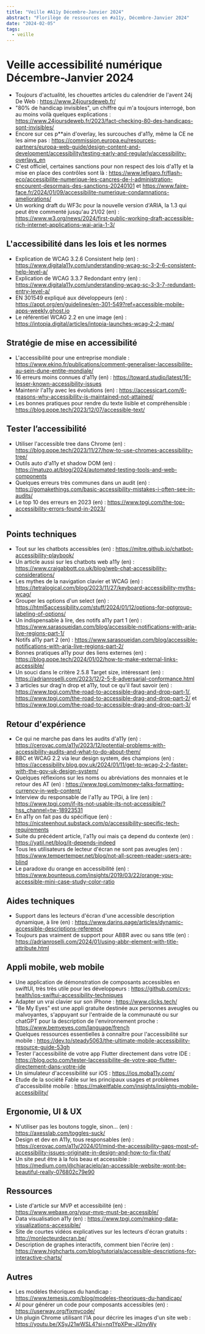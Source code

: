 ```yaml
---
title: "Veille #A11y Décembre-Janvier 2024"
abstract: "Florilège de ressources en #a11y, Décembre-Janvier 2024"
date: "2024-02-05"
tags:
  - veille
---
```


# Veille accessibilité numérique Décembre-Janvier 2024

- Toujours d'actualité, les chouettes articles du calendrier de l'avent 24j De Web : https://www.24joursdeweb.fr/
- "80% de handicap invisibles", un chiffre qui m'a toujours interrogé, bon au moins voilà quelques explications : https://www.24joursdeweb.fr/2023/fact-checking-80-des-handicaps-sont-invisibles/
- Encore sur ces p**ain d'overlay, les surcouches d'a11y, même la CE ne les aime pas : https://commission.europa.eu/resources-partners/europa-web-guide/design-content-and-development/accessibility/testing-early-and-regularly/accessibility-overlays_en
- C'est officiel, certaines sanctions pour non respect des lois d'a11y et la mise en place des contrôles sont là :  https://www.lefigaro.fr/flash-eco/accessibilite-numerique-les-cancres-de-l-administration-encourent-desormais-des-sanctions-20240101 et https://www.faire-face.fr/2024/01/09/accessibilite-numerique-condamnations-ameliorations/
- Un working draft du WF3c pour la nouvelle version d'ARIA, la 1.3 qui peut être commenté jusqu'au 21/02 (en) : https://www.w3.org/news/2024/first-public-working-draft-accessible-rich-internet-applications-wai-aria-1-3/

## L'accessibilité dans les lois et les normes 

- Explication de WCAG 3.2.6 Consistent help (en) : https://www.digitala11y.com/understanding-wcag-sc-3-2-6-consistent-help-level-a/
- Explication de WCAG 3.3.7 Redondant entry (en) : https://www.digitala11y.com/understanding-wcag-sc-3-3-7-redundant-entry-level-a/
- EN 301549 expliqué aux développeurs (en) : https://appt.org/en/guidelines/en-301-549?ref=accessible-mobile-apps-weekly.ghost.io
- Le référentiel WCAG 2.2 en une image (en) : https://intopia.digital/articles/intopia-launches-wcag-2-2-map/

## Stratégie de mise en accessibilité

- L'accessibilité pour une entreprise mondiale : https://www.ekino.fr/publications/comment-generaliser-laccessibilite-au-sein-dune-entite-mondiale/
- 16 erreurs moins connues d'a11y (en) : https://toward.studio/latest/16-lesser-known-accessibility-issues
- Maintenir l'a11y avec les évolutions (en) : https://accessicart.com/6-reasons-why-accessibility-is-maintained-not-attained/
- Les bonnes pratiques pour rendre du texte lisible et compréhensible : https://blog.pope.tech/2023/12/07/accessible-text/

## Tester l’accessibilité

- Utiliser l'accessible tree dans Chrome (en) : https://blog.pope.tech/2023/11/27/how-to-use-chromes-accessibility-tree/
- Outils auto d'a11y et shadow DOM (en) : https://matuzo.at/blog/2024/automated-testing-tools-and-web-components
- Quelques erreurs très communes dans un audit (en) : https://gomakethings.com/basic-accessibility-mistakes-i-often-see-in-audits/
- Le top 10 des erreurs en 2023 (en) : https://www.tpgi.com/the-top-accessibility-errors-found-in-2023/
- 

## Points techniques

- Tout sur les chatbots accessibles (en) : https://mitre.github.io/chatbot-accessibility-playbook/
- Un article aussi sur les chatbots web a11y (en) : https://www.craigabbott.co.uk/blog/web-chat-accessibility-considerations/
- Les mythes de la navigation clavier et WCAG (en) : https://tetralogical.com/blog/2023/11/27/keyboard-accessibility-myths-wcag/
- Grouper les options d'un select (en) : https://html5accessibility.com/stuff/2024/01/12/options-for-optgroup-labeling-of-options/
- Un indispensable à lire, des notifs a11y part 1 (en) : https://www.sarasoueidan.com/blog/accessible-notifications-with-aria-live-regions-part-1/
- Notifs a11y part 2 (en) : https://www.sarasoueidan.com/blog/accessible-notifications-with-aria-live-regions-part-2/
- Bonnes pratiques a11y pour des liens externes (en) : https://blog.pope.tech/2024/01/02/how-to-make-external-links-accessible/
- Un souci dans le critère 2.5.8 Target size, intéressant (en) : https://adrianroselli.com/2023/12/2-5-8-adversarial-conformance.html
- 3 articles sur drag'n drop et a11y, tout ce qu'il faut savoir (en) : https://www.tpgi.com/the-road-to-accessible-drag-and-drop-part-1/, https://www.tpgi.com/the-road-to-accessible-drag-and-drop-part-2/ et https://www.tpgi.com/the-road-to-accessible-drag-and-drop-part-3/

## Retour d'expérience

- Ce qui ne marche pas dans les audits d'a11y (en) : https://cerovac.com/a11y/2023/12/potential-problems-with-accessibility-audits-and-what-to-do-about-them/
- BBC et WCAG 2.2 via leur design system, des champions (en) : https://accessibility.blog.gov.uk/2024/01/11/get-to-wcag-2-2-faster-with-the-gov-uk-design-system/
- Quelques réflexions sur les noms ou abréviations des monnaies et le retour des AT (en)  : https://www.tpgi.com/money-talks-formatting-currency-in-web-content/
- Interview du responsable de l'a11y au TPGi, à lire (en) : https://www.tpgi.com/if-its-not-usable-its-not-accessible/?hss_channel=tw-18923531
- En a11y on fait pas du spécifique (en) : https://nicsteenhout.substack.com/p/accessibility-specific-tech-requirements
- Suite du précédent article, l'a11y oui mais ça depend du contexte (en) : https://yatil.net/blog/it-depends-indeed
- Tous les utilisateurs de lecteur d'écran ne sont pas aveugles (en) : https://www.tempertemper.net/blog/not-all-screen-reader-users-are-blind
- Le paradoxe du orange en accessibilité (en) : https://www.bounteous.com/insights/2019/03/22/orange-you-accessible-mini-case-study-color-ratio


## Aides techniques

- Support dans les lecteurs d'écran d'une accessible description dynamique, à lire (en) : https://www.darins.page/articles/dynamic-accessible-descriptions-reference
- Toujours pas vraiment de support pour ABBR avec ou sans title (en) : https://adrianroselli.com/2024/01/using-abbr-element-with-title-attribute.html

## Appli mobile, web mobile

- Une application de démonstration de composants accessibles en swiftUI, très très utile pour les développeurs : https://github.com/cvs-health/ios-swiftui-accessibility-techniques
- Adapter un vrai clavier sur son iPhone : https://www.clicks.tech/
- "Be My Eyes" est une appli gratuite destinée aux personnes aveugles ou malvoyantes, s'appuyant sur l'entraide de la communauté ou sur chatGPT pour la description de l'environnement proche : https://www.bemyeyes.com/language/french
- Quelques ressources essentielles à connaître pour l'accessibilité sur mobile : https://dev.to/steady5063/the-ultimate-mobile-accessibility-resource-guide-53gh
- Tester l'accessibilité de votre app Flutter directement dans votre IDE : https://blog.octo.com/tester-laccessibilite-de-votre-app-flutter-directement-dans-votre-ide
- Un simulateur d'accessibilité sur iOS : https://ios.moba11y.com/
- Etude de la société Fable sur les principaux usages et problèmes d'accessibilité mobile : https://makeitfable.com/insights/insights-mobile-accessibility/
  
## Ergonomie, UI & UX

- N'utiliser pas les boutons toggle, sinon... (en) : https://axesslab.com/toggles-suck/
- Design et dev en A11y, tous responsables (en) : https://cerovac.com/a11y/2024/01/mind-the-accessibility-gaps-most-of-accessibility-issues-originate-in-design-and-how-to-fix-that/
- Un site peut être à la fois beau et accessible : https://medium.com/@chiaracielo/an-accessible-website-wont-be-beautiful-really-076802c79e90

## Ressources

- Liste d'article sur MVP et accessibilité (en) : https://www.webaxe.org/your-mvp-must-be-accessible/
- Data visualisation a11y (en) : https://www.tpgi.com/making-data-visualizations-accessible/
- Site de courtes vidéos explicatives sur les lecteurs d'écran gratuits : http://monlecteurdecran.be/
- Description de graphes interactifs, comment bien l'écrire (en) : https://www.highcharts.com/blog/tutorials/accessible-descriptions-for-interactive-charts/

## Autres

- Les modèles théoriques du handicap : https://www.temesis.com/blog/modeles-theoriques-du-handicap/
- AI pour générer un code pour composants accessibles (en) : https://userway.org/fixmycode/
- Un plugin Chrome utilisant l'IA pour décrire les images d'un site web : https://youtu.be/XSyJ21wWSL4?si=nq1YpXPw-JI2nyWy
